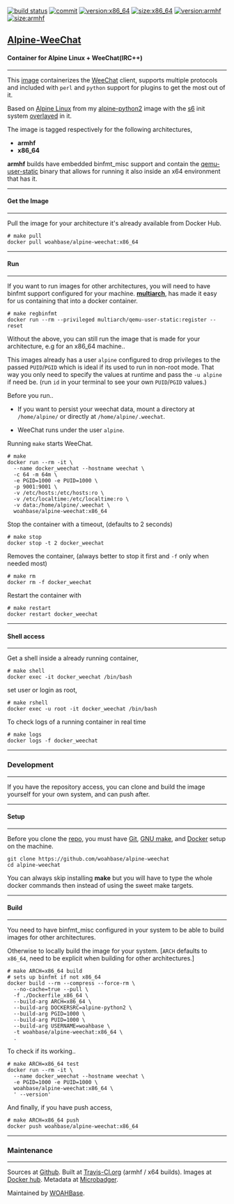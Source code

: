 [![build status][251]][232] [![commit][255]][231] [![version:x86_64][256]][235] [![size:x86_64][257]][235] [![version:armhf][258]][236] [![size:armhf][259]][236]

## [Alpine-WeeChat][234]
#### Container for Alpine Linux + WeeChat(IRC++)
---

This [image][233] containerizes the [WeeChat][135] client,
supports multiple protocols and included with `perl` and
`python` support for plugins to get the most out of it.

Based on [Alpine Linux][131] from my [alpine-python2][132] image with
the [s6][133] init system [overlayed][134] in it.

The image is tagged respectively for the following architectures,
* **armhf**
* **x86_64**

**armhf** builds have embedded binfmt_misc support and contain the
[qemu-user-static][105] binary that allows for running it also inside
an x64 environment that has it.

---
#### Get the Image
---

Pull the image for your architecture it's already available from
Docker Hub.

```
# make pull
docker pull woahbase/alpine-weechat:x86_64
```

---
#### Run
---

If you want to run images for other architectures, you will need
to have binfmt support configured for your machine. [**multiarch**][104],
has made it easy for us containing that into a docker container.

```
# make regbinfmt
docker run --rm --privileged multiarch/qemu-user-static:register --reset
```

Without the above, you can still run the image that is made for your
architecture, e.g for an x86_64 machine..

This images already has a user `alpine` configured to drop
privileges to the passed `PUID`/`PGID` which is ideal if its used
to run in non-root mode. That way you only need to specify the
values at runtime and pass the `-u alpine` if need be. (run `id`
in your terminal to see your own `PUID`/`PGID` values.)

Before you run..

* If you want to persist your weechat data, mount a directory at
  `/home/alpine/` or directly at `/home/alpine/.weechat`.

* WeeChat runs under the user `alpine`.

Running `make` starts WeeChat.

```
# make
docker run --rm -it \
  --name docker_weechat --hostname weechat \
  -c 64 -m 64m \
  -e PGID=1000 -e PUID=1000 \
  -p 9001:9001 \
  -v /etc/hosts:/etc/hosts:ro \
  -v /etc/localtime:/etc/localtime:ro \
  -v data:/home/alpine/.weechat \
  woahbase/alpine-weechat:x86_64
```

Stop the container with a timeout, (defaults to 2 seconds)

```
# make stop
docker stop -t 2 docker_weechat
```

Removes the container, (always better to stop it first and `-f`
only when needed most)

```
# make rm
docker rm -f docker_weechat
```

Restart the container with

```
# make restart
docker restart docker_weechat
```

---
#### Shell access
---

Get a shell inside a already running container,

```
# make shell
docker exec -it docker_weechat /bin/bash
```

set user or login as root,

```
# make rshell
docker exec -u root -it docker_weechat /bin/bash
```

To check logs of a running container in real time

```
# make logs
docker logs -f docker_weechat
```

---
### Development
---

If you have the repository access, you can clone and
build the image yourself for your own system, and can push after.

---
#### Setup
---

Before you clone the [repo][231], you must have [Git][101], [GNU make][102],
and [Docker][103] setup on the machine.

```
git clone https://github.com/woahbase/alpine-weechat
cd alpine-weechat
```
You can always skip installing **make** but you will have to
type the whole docker commands then instead of using the sweet
make targets.

---
#### Build
---

You need to have binfmt_misc configured in your system to be able
to build images for other architectures.

Otherwise to locally build the image for your system.
[`ARCH` defaults to `x86_64`, need to be explicit when building
for other architectures.]

```
# make ARCH=x86_64 build
# sets up binfmt if not x86_64
docker build --rm --compress --force-rm \
  --no-cache=true --pull \
  -f ./Dockerfile_x86_64 \
  --build-arg ARCH=x86_64 \
  --build-arg DOCKERSRC=alpine-python2 \
  --build-arg PGID=1000 \
  --build-arg PUID=1000 \
  --build-arg USERNAME=woahbase \
  -t woahbase/alpine-weechat:x86_64 \
  .
```

To check if its working..

```
# make ARCH=x86_64 test
docker run --rm -it \
  --name docker_weechat --hostname weechat \
  -e PGID=1000 -e PUID=1000 \
  woahbase/alpine-weechat:x86_64 \
  ' --version'
```

And finally, if you have push access,

```
# make ARCH=x86_64 push
docker push woahbase/alpine-weechat:x86_64
```

---
### Maintenance
---

Sources at [Github][106]. Built at [Travis-CI.org][107] (armhf / x64 builds). Images at [Docker hub][108]. Metadata at [Microbadger][109].

Maintained by [WOAHBase][204].

[101]: https://git-scm.com
[102]: https://www.gnu.org/software/make/
[103]: https://www.docker.com
[104]: https://hub.docker.com/r/multiarch/qemu-user-static/
[105]: https://github.com/multiarch/qemu-user-static/releases/
[106]: https://github.com/
[107]: https://travis-ci.org/
[108]: https://hub.docker.com/
[109]: https://microbadger.com/

[131]: https://alpinelinux.org/
[132]: https://hub.docker.com/r/woahbase/alpine-python2
[133]: https://skarnet.org/software/s6/
[134]: https://github.com/just-containers/s6-overlay
[135]: https://weechat.org/

[201]: https://github.com/woahbase
[202]: https://travis-ci.org/woahbase/
[203]: https://hub.docker.com/u/woahbase
[204]: https://woahbase.online/

[231]: https://github.com/woahbase/alpine-weechat
[232]: https://travis-ci.org/woahbase/alpine-weechat
[233]: https://hub.docker.com/r/woahbase/alpine-weechat
[234]: https://woahbase.online/#/images/alpine-weechat
[235]: https://microbadger.com/images/woahbase/alpine-weechat:x86_64
[236]: https://microbadger.com/images/woahbase/alpine-weechat:armhf

[251]: https://travis-ci.org/woahbase/alpine-weechat.svg?branch=master

[255]: https://images.microbadger.com/badges/commit/woahbase/alpine-weechat.svg

[256]: https://images.microbadger.com/badges/version/woahbase/alpine-weechat:x86_64.svg
[257]: https://images.microbadger.com/badges/image/woahbase/alpine-weechat:x86_64.svg

[258]: https://images.microbadger.com/badges/version/woahbase/alpine-weechat:armhf.svg
[259]: https://images.microbadger.com/badges/image/woahbase/alpine-weechat:armhf.svg
